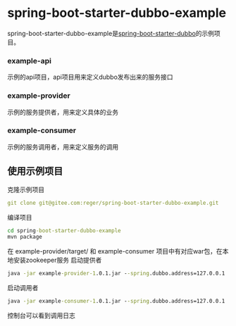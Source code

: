 # spring-boot-starter-dubbo-example
spring-boot-starter-dubbo-example是<a href="https://gitee.com/reger/spring-boot-starter-dubbo" target="dubbo-starter">spring-boot-starter-dubbo</a>的示例项目。

### example-api
示例的api项目，api项目用来定义dubbo发布出来的服务接口

### example-provider 
示例的服务提供者，用来定义具体的业务

### example-consumer
示例的服务调用者，用来定义服务的调用

## 使用示例项目
克隆示例项目
```yml
git clone git@gitee.com:reger/spring-boot-starter-dubbo-example.git
```
编译项目
```cmd
cd spring-boot-starter-dubbo-example
mvn package
```
在 example-provider/target/ 和  example-consumer 项目中有对应war包，在本地安装zookeeper服务
启动提供者
```cmd
java -jar example-provider-1.0.1.jar --spring.dubbo.address=127.0.0.1  --spring.dubbo.port=2181 
```
启动调用者
```cmd
java -jar example-consumer-1.0.1.jar --spring.dubbo.address=127.0.0.1  --spring.dubbo.port=2181 
```
控制台可以看到调用日志